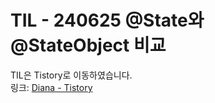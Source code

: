 # TIL - 240625 @State와 @StateObject 비교

TIL은 Tistory로 이동하였습니다.</br>
링크: [Diana - Tistory](https://devdiana.tistory.com/4)
